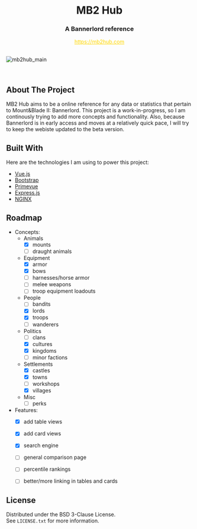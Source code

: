 <!-- HEADER -->
<div align="center">
  <h1>MB2 Hub</h1>
  <h3>A Bannerlord reference</h3>
  <a href="https://mb2hub.com" style="color: gold;">https://mb2hub.com</a>
</div>

<br />

![mb2hub_main](https://user-images.githubusercontent.com/87573030/192105082-79d7672f-bde1-465e-9e6e-be7b10f2bfab.png)

<br />


<!-- ABOUT -->
## About The Project

MB2 Hub aims to be a online reference for any data or statistics that pertain to Mount&Blade II: Bannerlord. This project is a work-in-progress, so I am continously trying to add more concepts and functionality. Also, because Bannerlord is in early access and moves at a relatively quick pace, I will try to keep the webiste updated to the beta version. 



<!-- TOOLS -->
## Built With

Here are the technologies I am using to power this project:

* [Vue.js](https://vuejs.org/)
* [Bootstrap](https://getbootstrap.com/)
* [Primevue](https://www.primefaces.org/primevue/)
* [Express.js](https://expressjs.com/)
* [NGINX](https://www.nginx.com/)



<!-- ROADMAP -->
## Roadmap

- Concepts:
  - Animals
    - [x] mounts
    - [ ] draught animals
  - Equipment
    - [x] armor
    - [x] bows
    - [ ] harnesses/horse armor
    - [ ] melee weapons
    - [ ] troop equipment loadouts
  - People
    - [ ] bandits
    - [x] lords
    - [x] troops
    - [ ] wanderers
  - Politics
    - [ ] clans
    - [x] cultures
    - [x] kingdoms
    - [ ] minor factions
  - Settlements
    - [x] castles
    - [x] towns
    - [ ] workshops
    - [x] villages
  - Misc
    - [ ] perks
- Features:
  - [x] add table views
  - [x] add card views
  - [x] search engine
  - [ ] general comparison page
  - [ ] percentile rankings
  - [ ] better/more linking in tables and cards



<!-- LICENSE -->
## License

Distributed under the BSD 3-Clause License.
<br />
See `LICENSE.txt` for more information.
